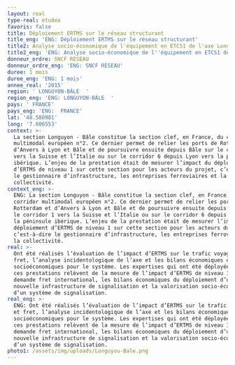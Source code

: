 ```yaml
---
layout: real
type-real: etudex
favoris: false
title: Déploiement ERTMS sur le réseau structurant
title_eng: 'ENG: Déploiement ERTMS sur le réseau structurant'
title2: Analyse socio-économique de l'équipement en ETCS1 de l'axe Longuyon-Bâle
title2_eng: 'ENG: Analyse socio-économique de l''équipement en ETCS1 de l''axe Longuyon-Bâle'
donneur_ordre: SNCF RESEAU
donneur_ordre_eng: 'ENG: SNCF RESEAU'
duree: 1 mois
duree_eng: 'ENG: 1 mois'
annee_real: '2015'
region: ' LONGUYON-BÂLE  '
region_eng: 'ENG: LONGUYON-BÂLE  '
pays: ' FRANCE'
pays_eng: 'ENG:  FRANCE'
lat: '48.580981'
long: '7.606553'
context: >-
  La section Longuyon - Bâle constitue la section clef, en France, du corridor
  multimodal européen n°2. Ce dernier permet de relier les ports de Rotterdam et
  d’Anvers à Lyon et Bâle et de poursuivre ensuite depuis Bâle sur le corridor 1
  vers la Suisse et l’Italie ou sur le corridor 6 depuis Lyon vers la péninsule
  ibérique. L’enjeu de la prestation était de mesurer l’impact du déploiement
  d’ERTMS de niveau 1 sur cette section pour les acteurs du projet, c’est-à-dire
  le gestionnaire d’infrastructure, les entreprises ferroviaires et la
  collectivité.
context_eng: >-
  ENG: La section Longuyon - Bâle constitue la section clef, en France, du
  corridor multimodal européen n°2. Ce dernier permet de relier les ports de
  Rotterdam et d’Anvers à Lyon et Bâle et de poursuivre ensuite depuis Bâle sur
  le corridor 1 vers la Suisse et l’Italie ou sur le corridor 6 depuis Lyon vers
  la péninsule ibérique. L’enjeu de la prestation était de mesurer l’impact du
  déploiement d’ERTMS de niveau 1 sur cette section pour les acteurs du projet,
  c’est-à-dire le gestionnaire d’infrastructure, les entreprises ferroviaires et
  la collectivité.
real: >-
  Ont été réalisés l’évaluation de l’impact d’ERTMS sur le trafic voyageur et
  fret, l’analyse incidentologique de l’axe et les bilans économiques et
  socioéconomiques pour le système. Les expertises qui ont été déployées dans
  ces prestations relèvent de la mesure de l’impact d’ERTMS de niveau 1 sur la
  demande fret international, les bilans économiques du déploiement d’une
  nouvelle infrastructure de signalisation et la valorisation socio-économique
  d’un système de signalisation.
real_eng: >-
  ENG: Ont été réalisés l’évaluation de l’impact d’ERTMS sur le trafic voyageur
  et fret, l’analyse incidentologique de l’axe et les bilans économiques et
  socioéconomiques pour le système. Les expertises qui ont été déployées dans
  ces prestations relèvent de la mesure de l’impact d’ERTMS de niveau 1 sur la
  demande fret international, les bilans économiques du déploiement d’une
  nouvelle infrastructure de signalisation et la valorisation socio-économique
  d’un système de signalisation.
photo1: /assets/img/uploads/Longuyou-Bale.png
---
```


